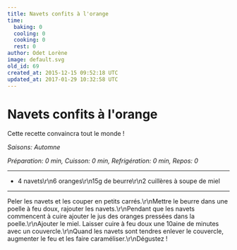 ```yaml
---
title: Navets confits à l'orange
time:
  baking: 0
  cooling: 0
  cooking: 0
  rest: 0
author: Odet Lorène
image: default.svg
old_id: 69
created_at: 2015-12-15 09:52:18 UTC
updated_at: 2017-01-29 10:32:58 UTC
---
```


# Navets confits à l'orange

Cette recette convaincra tout le monde ! 

*Saisons: Automne*

*Préparation: 0 min, Cuisson: 0 min, Refrigération: 0 min, Repos: 0*

---

- 4 navets\r\n6 oranges\r\n15g de beurre\r\n2 cuillères à soupe de miel

---

Peler les navets et les couper en petits carrés.\r\nMettre le beurre dans une poelle à feu doux, rajouter les navets.\r\nPendant que les navets commencent à cuire ajouter le jus des oranges pressées dans la poelle.\r\nAjouter le miel. Laisser cuire à feu doux une 10aine de minutes avec un couvercle.\r\nQuand les navets sont tendres enlever le couvercle, augmenter le feu et les faire caraméliser.\r\nDégustez ! 
